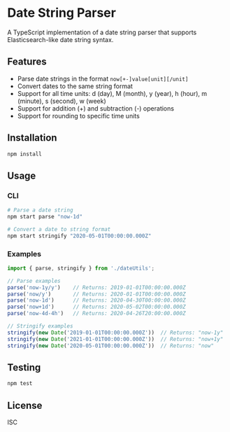 # Date String Parser

A TypeScript implementation of a date string parser that supports Elasticsearch-like date string syntax.

## Features

- Parse date strings in the format `now[+-]value[unit][/unit]`
- Convert dates to the same string format
- Support for all time units: d (day), M (month), y (year), h (hour), m (minute), s (second), w (week)
- Support for addition (+) and subtraction (-) operations
- Support for rounding to specific time units

## Installation

```bash
npm install
```

## Usage

### CLI

```bash
# Parse a date string
npm start parse "now-1d"

# Convert a date to string format
npm start stringify "2020-05-01T00:00:00.000Z"
```

### Examples

```typescript
import { parse, stringify } from './dateUtils';

// Parse examples
parse('now-1y/y')    // Returns: 2019-01-01T00:00:00.000Z
parse('now/y')       // Returns: 2020-01-01T00:00:00.000Z
parse('now-1d')      // Returns: 2020-04-30T00:00:00.000Z
parse('now+1d')      // Returns: 2020-05-02T00:00:00.000Z
parse('now-4d-4h')   // Returns: 2020-04-26T20:00:00.000Z

// Stringify examples
stringify(new Date('2019-01-01T00:00:00.000Z'))  // Returns: "now-1y"
stringify(new Date('2021-01-01T00:00:00.000Z'))  // Returns: "now+1y"
stringify(new Date('2020-05-01T00:00:00.000Z'))  // Returns: "now"
```

## Testing

```bash
npm test
```

## License

ISC 